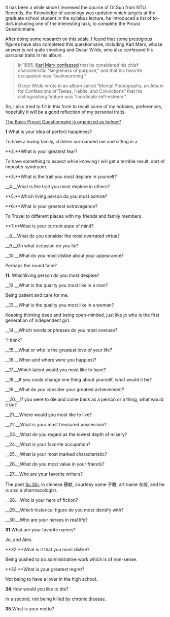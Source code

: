 It has been a while since I reviewed the course of Dr.Sun from NTU. Recently, the Knowledge of sociology was updated which targets at the graduate school student.In the syllabus lecture, he introduced a list of to-do’s including one of the interesting task, to complete the Proust Questionnaire. 

After doing some research on this scale, I found that some prestigious figures have also completed this questionnaire, including Karl Marx, whose answer is not quite shocking and Oscar Wilde, who also confessed his parsonal traits in his album. 

> In 1865, [Karl Marx confessed](https://www.marxists.org/archive/marx/works/1865/04/01.htm) that he considered his chief characteristic “singleness of purpose,” and that his favorite occupation was “bookworming.”
>
> Oscar Wilde wrote in an album called “Mental Photographs, an Album for Confessions of Tastes, Habits, and Convictions” that his distinguishing feature was “inordinate self-esteem.”

So, I also tried to fill in this form to recall some of my hobbies, preferences, hopefully it will be a good reflection of my personal traits.

<u>The Basic Proust Questionnaire is organized as below:*</u> 

**1**.What is your idea of perfect happiness?

To have a loving family, children surrounded me and sitting in a 

**2.**What is your greatest fear?

To have something to expect while knowing I will get a terrible result, sort of imposter syndryom.

**3.**What is the trait you most deplore in yourself?

__4.__What is the trait you most deplore in others?

**5.**Which living person do you most admire?

**6.**What is your greatest extravagance?

To Travel to different places with my friends and family members.

**7.**What is your current state of mind?

__8.__What do you consider the most overrated virtue?

__9.__On what occasion do you lie?

__10.__What do you most dislike about your appearance?

Perhaps the round face?

**11.** Whichliving person do you most despise?

__12.__What is the quality you most like in a man?

Being patient and care for me.

__13.__What is the quality you most like in a woman?

Keeping thinking deep and being open-minded, just like jo who is the first generation of independent girl.

__14.__Which words or phrases do you most overuse?

“I think”.

__15.__What or who is the greatest love of your life?

__16.__When and where were you happiest?

__17.__Which talent would you most like to have?

__18.__If you could change one thing about yourself, what would it be?

__19.__What do you consider your greatest achievement?

__20.__If you were to die and come back as a person or a thing, what would it be?

__21.__Where would you most like to live?

__22.__What is your most treasured possession?

__23.__What do you regard as the lowest depth of misery?

__24.__What is your favorite occupation?

__25.__What is your most marked characteristic?

__26.__What do you most value in your friends?

__27.__Who are your favorite writers?

The poet [Su Shi](http://www.chinaonlinemuseum.com/calligraphy-su-shi.php), in chinese 蘇軾, courtesy name 子瞻, art name 东坡, and he is also a pharmacologist.

__28.__Who is your hero of fiction?

__29.__Which historical figure do you most identify with?

__30.__Who are your heroes in real life?

**31**.What are your favorite names?

Jo, and Alex.

**32.**What is it that you most dislike?

Being pushed to do administrative work which is of non-sense. 

**33.**What is your greatest regret?

Not being to have a lover in the high school.

**34**.How would you like to die?

In a second, not being killed by chronic disease. 

**35**.What is your motto?

